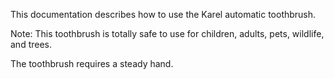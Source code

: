 
This documentation describes how to use the Karel automatic toothbrush.

Note: This toothbrush is totally safe to use for children, adults, pets, wildlife, and trees.

The toothbrush requires a steady hand.